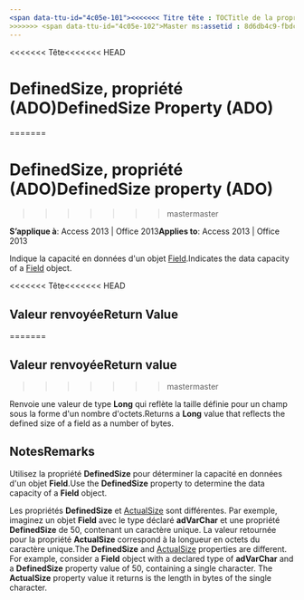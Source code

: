 ```yaml
---
<span data-ttu-id="4c05e-101"><<<<<<< Titre tête : TOCTitle de la propriété DefinedSize (ADO) : propriété DefinedSize (ADO) === titre : DefinedSize, propriété (ADO) TOCTitle : DefinedSize, propriété (ADO)</span><span class="sxs-lookup"><span data-stu-id="4c05e-101"><<<<<<< HEAD title: DefinedSize Property (ADO) TOCTitle: DefinedSize Property (ADO) ======= title: DefinedSize property (ADO) TOCTitle: DefinedSize property (ADO)</span></span>
>>>>>>> <span data-ttu-id="4c05e-102">Master ms:assetid : 8d6db4c9-fbdc-9fcd-63f0-bd677c5ebcf6 ms:mtpsurl : https://msdn.microsoft.com/library/JJ249619(v=office.15) ms:contentKeyID : ms.date 48546257 : 18/09/2015 mtps_version : v=office.15</span><span class="sxs-lookup"><span data-stu-id="4c05e-102">master ms:assetid: 8d6db4c9-fbdc-9fcd-63f0-bd677c5ebcf6 ms:mtpsurl: https://msdn.microsoft.com/library/JJ249619(v=office.15) ms:contentKeyID: 48546257 ms.date: 09/18/2015 mtps_version: v=office.15</span></span>
---
```


<span data-ttu-id="4c05e-103"><<<<<<< Tête</span><span class="sxs-lookup"><span data-stu-id="4c05e-103"><<<<<<< HEAD</span></span>
# <a name="definedsize-property-ado"></a><span data-ttu-id="4c05e-104">DefinedSize, propriété (ADO)</span><span class="sxs-lookup"><span data-stu-id="4c05e-104">DefinedSize Property (ADO)</span></span>
=======
# <a name="definedsize-property-ado"></a><span data-ttu-id="4c05e-105">DefinedSize, propriété (ADO)</span><span class="sxs-lookup"><span data-stu-id="4c05e-105">DefinedSize property (ADO)</span></span>
>>>>>>> <span data-ttu-id="4c05e-106">master</span><span class="sxs-lookup"><span data-stu-id="4c05e-106">master</span></span>


<span data-ttu-id="4c05e-107">**S’applique à**: Access 2013 | Office 2013</span><span class="sxs-lookup"><span data-stu-id="4c05e-107">**Applies to**: Access 2013 | Office 2013</span></span>

<span data-ttu-id="4c05e-108">Indique la capacité en données d'un objet [Field](field-object-ado.md).</span><span class="sxs-lookup"><span data-stu-id="4c05e-108">Indicates the data capacity of a [Field](field-object-ado.md) object.</span></span>

<span data-ttu-id="4c05e-109"><<<<<<< Tête</span><span class="sxs-lookup"><span data-stu-id="4c05e-109"><<<<<<< HEAD</span></span>
## <a name="return-value"></a><span data-ttu-id="4c05e-110">Valeur renvoyée</span><span class="sxs-lookup"><span data-stu-id="4c05e-110">Return Value</span></span>
=======
## <a name="return-value"></a><span data-ttu-id="4c05e-111">Valeur renvoyée</span><span class="sxs-lookup"><span data-stu-id="4c05e-111">Return value</span></span>
>>>>>>> <span data-ttu-id="4c05e-112">master</span><span class="sxs-lookup"><span data-stu-id="4c05e-112">master</span></span>

<span data-ttu-id="4c05e-113">Renvoie une valeur de type **Long** qui reflète la taille définie pour un champ sous la forme d'un nombre d'octets.</span><span class="sxs-lookup"><span data-stu-id="4c05e-113">Returns a **Long** value that reflects the defined size of a field as a number of bytes.</span></span>

## <a name="remarks"></a><span data-ttu-id="4c05e-114">Notes</span><span class="sxs-lookup"><span data-stu-id="4c05e-114">Remarks</span></span>

<span data-ttu-id="4c05e-115">Utilisez la propriété **DefinedSize** pour déterminer la capacité en données d'un objet **Field**.</span><span class="sxs-lookup"><span data-stu-id="4c05e-115">Use the **DefinedSize** property to determine the data capacity of a **Field** object.</span></span>

<span data-ttu-id="4c05e-p101">Les propriétés **DefinedSize** et [ActualSize](actualsize-property-ado.md) sont différentes. Par exemple, imaginez un objet **Field** avec le type déclaré **adVarChar** et une propriété **DefinedSize** de 50, contenant un caractère unique. La valeur retournée pour la propriété **ActualSize** correspond à la longueur en octets du caractère unique.</span><span class="sxs-lookup"><span data-stu-id="4c05e-p101">The **DefinedSize** and [ActualSize](actualsize-property-ado.md) properties are different. For example, consider a **Field** object with a declared type of **adVarChar** and a **DefinedSize** property value of 50, containing a single character. The **ActualSize** property value it returns is the length in bytes of the single character.</span></span>

